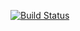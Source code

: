[![Build Status](https://travis-ci.org/dm4/travis-test.svg)](https://travis-ci.org/dm4/travis-test)
